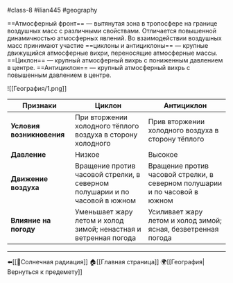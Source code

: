 #class-8 #ilian445 #geography

==Атмосферный фронт== — вытянутая зона в тропосфере на границе воздушных масс с различными свойствами. Отличается повышенной динамичностью атмосферных явлений.
Во взаимодействии воздушных масс принимают участие ==циклоны и антициклоны== — крупные движущийся атмосферные вихри, переносящие атмосферные массы.
==Циклон== — крупный атмосферный вихрь с пониженным давлением в центре.
==Антициклон== — крупный атмосферный вихрь с повышенным давлением в центре.

![[География/1.png]]

| Признаки                  | Циклон                                                                     | Антициклон                                                                 |
| ------------------------- | -------------------------------------------------------------------------- | -------------------------------------------------------------------------- |
| **Условия возникновения** | При вторжении холодного тёплого воздуха в сторону холодного                | Прив вторжении холодного воздуха в сторону тёплого                         |
| **Давление**              | Низкое                                                                     | Высокое                                                                    |
| **Движение воздуха**      | Вращение против часовой стрелки, в северном полушарии и по часовой в южном | Вращение против часовой стрелки, в северном полушарии и по часовой в южном |
| **Влияние на погоду**     | Уменьшает жару летом и холод зимой; ненастная и ветренная погода           | Усиливает жару летом и холод зимой; ясная, безветренная погода             |

---
⬅️[[📒Солнечная радиация]]
🏠[[Главная страница]]
🌍[[География|Вернуться к предемету]]